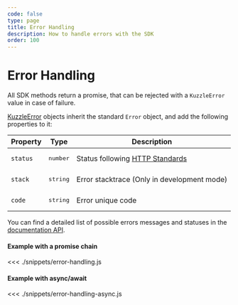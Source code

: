 ```yaml
---
code: false
type: page
title: Error Handling
description: How to handle errors with the SDK
order: 100
---
```


# Error Handling

All SDK methods return a promise, that can be rejected with a `KuzzleError` value in case of failure.

[KuzzleError](/sdk/js/7/core-classes/kuzzle-error/introduction) objects inherit the standard `Error` object, and add the following properties to it:

| Property | Type              | Description                                                                                |
| -------- | ----------------- | ------------------------------------------------------------------------------------------ |
| `status` | <pre>number</pre> | Status following [HTTP Standards](https://en.wikipedia.org/wiki/List_of_HTTP_status_codes) |
| `stack`  | <pre>string</pre> | Error stacktrace (Only in development mode)   | `id`  | <pre>string</pre> | Error unique identifier                    |
| `code`  | <pre>string</pre> | Error unique code                    |


You can find a detailed list of possible errors messages and statuses in the [documentation API](/core/2/api/errors/types).

#### Example with a promise chain

<<< ./snippets/error-handling.js

#### Example with async/await

<<< ./snippets/error-handling-async.js
